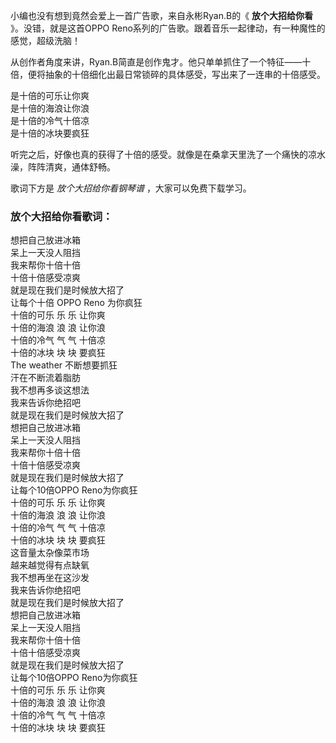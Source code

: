 

小编也没有想到竟然会爱上一首广告歌，来自永彬Ryan.B的《 **放个大招给你看** 》。没错，就是这首OPPO
Reno系列的广告歌。跟着音乐一起律动，有一种魔性的感觉，超级洗脑！

从创作者角度来讲，Ryan.B简直是创作鬼才。他只单单抓住了一个特征——十倍，便将抽象的十倍细化出最日常锁碎的具体感受，写出来了一连串的十倍感受。

是十倍的可乐让你爽  
是十倍的海浪让你浪  
是十倍的冷气十倍凉  
是十倍的冰块要疯狂

听完之后，好像也真的获得了十倍的感受。就像是在桑拿天里洗了一个痛快的凉水澡，阵阵清爽，通体舒畅。

歌词下方是 _放个大招给你看钢琴谱_ ，大家可以免费下载学习。

### 放个大招给你看歌词：

想把自己放进冰箱  
呆上一天没人阻挡  
我来帮你十倍十倍  
十倍十倍感受凉爽  
就是现在我们是时候放大招了  
让每个十倍 OPPO Reno 为你疯狂  
十倍的可乐 乐 乐 让你爽  
十倍的海浪 浪 浪 让你浪  
十倍的冷气 气 气 十倍凉  
十倍的冰块 块 块 要疯狂  
The weather 不断想要抓狂  
汗在不断流着脂肪  
我不想再多谈这想法  
我来告诉你绝招吧  
就是现在我们是时候放大招了  
想把自己放进冰箱  
呆上一天没人阻挡  
我来帮你十倍十倍  
十倍十倍感受凉爽  
就是现在我们是时候放大招了  
让每个10倍OPPO Reno为你疯狂  
十倍的可乐 乐 乐 让你爽  
十倍的海浪 浪 浪 让你浪  
十倍的冷气 气 气 十倍凉  
十倍的冰块 块 块 要疯狂  
这音量太杂像菜市场  
越来越觉得有点缺氧  
我不想再坐在这沙发  
我来告诉你绝招吧  
就是现在我们是时候放大招了  
想把自己放进冰箱  
呆上一天没人阻挡  
我来帮你十倍十倍  
十倍十倍感受凉爽  
就是现在我们是时候放大招了  
让每个10倍OPPO Reno为你疯狂  
十倍的可乐 乐 乐 让你爽  
十倍的海浪 浪 浪 让你浪  
十倍的冷气 气 气 十倍凉  
十倍的冰块 块 块 要疯狂

